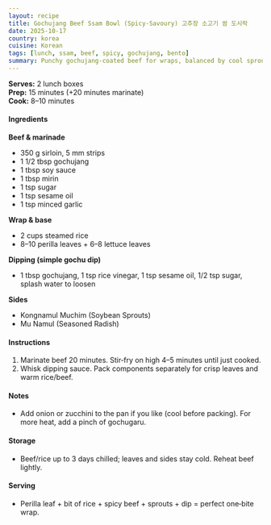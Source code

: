 ```yaml
---
layout: recipe
title: Gochujang Beef Ssam Bowl (Spicy‑Savoury) 고추장 소고기 쌈 도시락
date: 2025-10-17
country: korea
cuisine: Korean
tags: [lunch, ssam, beef, spicy, gochujang, bento]
summary: Punchy gochujang‑coated beef for wraps, balanced by cool sprouts and mild radish — perfect assemble‑at‑lunch set.
---
```

<div class="recipe-meta">
  <strong>Serves:</strong> 2 lunch boxes<br>
  <strong>Prep:</strong> 15 minutes (+20 minutes marinate)<br>
  <strong>Cook:</strong> 8–10 minutes<br>
</div>

<h4>Ingredients</h4>

<strong>Beef & marinade</strong>
<ul>
<li>350 g sirloin, 5 mm strips</li>
<li>1 1/2 tbsp gochujang</li>
<li>1 tbsp soy sauce</li>
<li>1 tbsp mirin</li>
<li>1 tsp sugar</li>
<li>1 tsp sesame oil</li>
<li>1 tsp minced garlic</li>
</ul>

<strong>Wrap & base</strong>
<ul>
<li>2 cups steamed rice</li>
<li>8–10 perilla leaves + 6–8 lettuce leaves</li>
</ul>

<strong>Dipping (simple gochu dip)</strong>
<ul><li>1 tbsp gochujang, 1 tsp rice vinegar, 1 tsp sesame oil, 1/2 tsp sugar, splash water to loosen</li></ul>

<strong>Sides</strong>
<ul>
<li>Kongnamul Muchim (Soybean Sprouts)</li>
<li>Mu Namul (Seasoned Radish)</li>
</ul>

<h4>Instructions</h4>
<ol>
<li>Marinate beef 20 minutes. Stir‑fry on high 4–5 minutes until just cooked.</li>
<li>Whisk dipping sauce. Pack components separately for crisp leaves and warm rice/beef.</li>
</ol>

<h4>Notes</h4>
<ul><li>Add onion or zucchini to the pan if you like (cool before packing). For more heat, add a pinch of gochugaru.</li></ul>

<h4>Storage</h4>
<ul><li>Beef/rice up to 3 days chilled; leaves and sides stay cold. Reheat beef lightly.</li></ul>

<h4>Serving</h4>
<ul><li>Perilla leaf + bit of rice + spicy beef + sprouts + dip = perfect one‑bite wrap.</li></ul>
